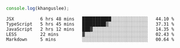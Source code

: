 ```js
console.log(khanguslee);
```

<!--START_SECTION:waka-->
```text
JSX          6 hrs 48 mins   ███████████░░░░░░░░░░░░░░   44.10 % 
TypeScript   5 hrs 45 mins   █████████▒░░░░░░░░░░░░░░░   37.31 % 
JavaScript   2 hrs 12 mins   ███▓░░░░░░░░░░░░░░░░░░░░░   14.35 % 
LESS         22 mins         ▓░░░░░░░░░░░░░░░░░░░░░░░░   02.43 % 
Markdown     5 mins          ░░░░░░░░░░░░░░░░░░░░░░░░░   00.64 % 
```
<!--END_SECTION:waka-->

<!--
**khanguslee/khanguslee** is a ✨ _special_ ✨ repository because its `README.md` (this file) appears on your GitHub profile.

Here are some ideas to get you started:

- 🔭 I’m currently working on ...
- 🌱 I’m currently learning ...
- 👯 I’m looking to collaborate on ...
- 🤔 I’m looking for help with ...
- 💬 Ask me about ...
- 📫 How to reach me: ...
- 😄 Pronouns: ...
- ⚡ Fun fact: ...
-->
